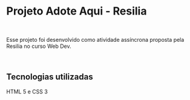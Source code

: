 # Projeto Adote Aqui - Resilia

<br>


Esse projeto foi desenvolvido como atividade assíncrona proposta pela Resilia no curso Web Dev.

<br>

## Tecnologias utilizadas

HTML 5 e CSS 3
